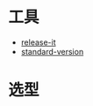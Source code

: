 # 工具
- [release-it](https://www.npmjs.com/package/release-it)
- [standard-version](https://www.npmjs.com/package/standard-version)

# 选型